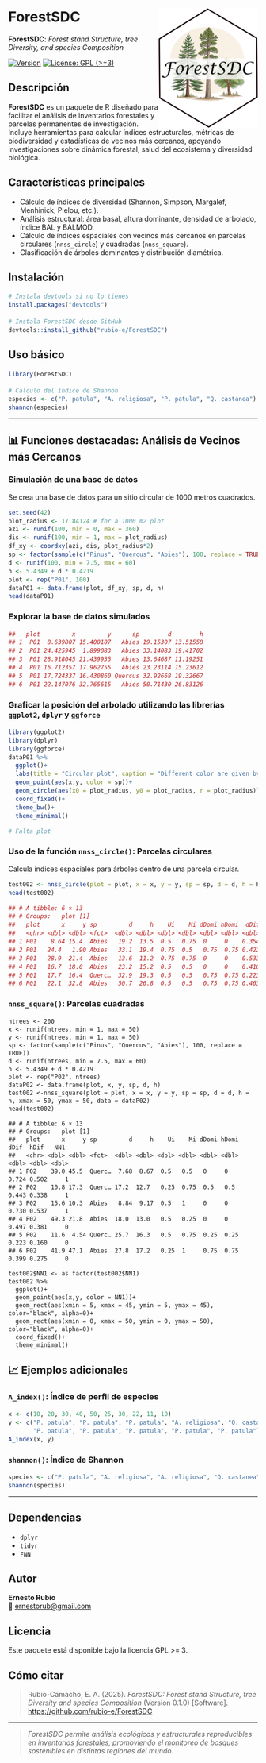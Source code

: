 # ForestSDC  <a href='https://github.com/rubio-e/ForestSDC'><img src='man/figures/LOGO_FORESTSDC.png' align="right" width="200" /></a>

**ForestSDC**: *Forest stand Structure, tree Diversity, and species Composition*
<!-- badges: start -->
[![Version](https://img.shields.io/badge/version-0.1.0-blue.svg)](https://github.com/rubio-e/ForestSDC)
[![License: GPL (\>=3)](https://img.shields.io/badge/license-GPL%20(%3E=%203)-blue.svg)](https://github.com/covid19br/nowcaster/blob/main/LICENSE.md)
<!-- badges: end -->

## Descripción

**ForestSDC** es un paquete de R diseñado para facilitar el análisis de inventarios forestales y parcelas permanentes de investigación. Incluye herramientas para calcular índices estructurales, métricas de biodiversidad y estadísticas de vecinos más cercanos, apoyando investigaciones sobre dinámica forestal, salud del ecosistema y diversidad biológica.

## Características principales

- Cálculo de índices de diversidad (Shannon, Simpson, Margalef, Menhinick, Pielou, etc.).
- Análisis estructural: área basal, altura dominante, densidad de arbolado, índice BAL y BALMOD.
- Cálculo de índices espaciales con vecinos más cercanos en parcelas circulares (`nnss_circle`) y cuadradas (`nnss_square`).
- Clasificación de árboles dominantes y distribución diamétrica.

## Instalación

```r
# Instala devtools si no lo tienes
install.packages("devtools")

# Instala ForestSDC desde GitHub
devtools::install_github("rubio-e/ForestSDC")
```

## Uso básico

```r
library(ForestSDC)

# Cálculo del índice de Shannon
especies <- c("P. patula", "A. religiosa", "P. patula", "Q. castanea")
shannon(especies)
```

---

## 📊 Funciones destacadas: Análisis de Vecinos más Cercanos

### Simulación de una base de datos

Se crea una base de datos para un sitio circular de 1000 metros cuadrados.

```r
set.seed(42)
plot_radius <- 17.84124 # for a 1000 m2 plot
azi <- runif(100, min = 0, max = 360)
dis <- runif(100, min = 1, max = plot_radius)
df_xy <- coordxy(azi, dis, plot_radius*2)
sp <- factor(sample(c("Pinus", "Quercus", "Abies"), 100, replace = TRUE))
d <- runif(100, min = 7.5, max = 60)
h <- 5.4349 + d * 0.4219
plot <- rep("P01", 100)
dataP01 <- data.frame(plot, df_xy, sp, d, h)
head(dataP01)
```
### Explorar la base de datos simulados
```r
##   plot         x         y      sp        d        h
## 1  P01  8.639807 15.400107   Abies 19.15307 13.51558
## 2  P01 24.425945  1.899083   Abies 33.14083 19.41702
## 3  P01 28.918045 21.439935   Abies 13.64687 11.19251
## 4  P01 16.712357 17.962755   Abies 23.23114 15.23612
## 5  P01 17.724337 16.430860 Quercus 32.92668 19.32667
## 6  P01 22.147076 32.765615   Abies 50.71430 26.83126
```

### Graficar la posición del arbolado utilizando las librerías `ggplot2`, `dplyr` y `ggforce`
```r
library(ggplot2)
library(dplyr)
library(ggforce)
dataP01 %>%
  ggplot()+
  labs(title = "Circular plot", caption = "Different color are given by the species")+
  geom_point(aes(x,y, color = sp))+
  geom_circle(aes(x0 = plot_radius, y0 = plot_radius, r = plot_radius)) +
  coord_fixed()+
  theme_bw()+
  theme_minimal()
```

```r
# Falta plot
```
### Uso de la función `nnss_circle()`: Parcelas circulares

Calcula índices espaciales para árboles dentro de una parcela circular.

```r
test002 <- nnss_circle(plot = plot, x = x, y = y, sp = sp, d = d, h = h, r = plot_radius, data = dataP02)
head(test002)
```

```r
## # A tibble: 6 × 13
## # Groups:   plot [1]
##   plot      x     y sp         d     h    Ui    Mi dDomi hDomi  dDif  hDif   NN1
##   <chr> <dbl> <dbl> <fct>  <dbl> <dbl> <dbl> <dbl> <dbl> <dbl> <dbl> <dbl> <dbl>
## 1 P01    8.64 15.4  Abies   19.2  13.5  0.5   0.75  0     0    0.354 0.261     1
## 2 P01   24.4   1.90 Abies   33.1  19.4  0.75  0.5   0.75  0.75 0.422 0.306     0
## 3 P01   28.9  21.4  Abies   13.6  11.2  0.75  0.75  0     0    0.533 0.393     0
## 4 P01   16.7  18.0  Abies   23.2  15.2  0.5   0.5   0     0    0.410 0.317     1
## 5 P01   17.7  16.4  Querc…  32.9  19.3  0.5   0.5   0.75  0.75 0.223 0.169     1
## 6 P01   22.1  32.8  Abies   50.7  26.8  0.5   0.5   0.75  0.75 0.463 0.369     0
```

### `nnss_square()`: Parcelas cuadradas
```{r}
ntrees <- 200
x <- runif(ntrees, min = 1, max = 50)
y <- runif(ntrees, min = 1, max = 50)
sp <- factor(sample(c("Pinus", "Quercus", "Abies"), 100, replace = TRUE))
d <- runif(ntrees, min = 7.5, max = 60)
h <- 5.4349 + d * 0.4219
plot <- rep("P02", ntrees)
dataP02 <- data.frame(plot, x, y, sp, d, h)
test002 <-nnss_square(plot = plot, x = x, y = y, sp = sp, d = d, h = h, xmax = 50, ymax = 50, data = dataP02)
head(test002)
```
```{r}
## # A tibble: 6 × 13
## # Groups:   plot [1]
##   plot      x     y sp         d     h    Ui    Mi dDomi hDomi  dDif  hDif   NN1
##   <chr> <dbl> <dbl> <fct>  <dbl> <dbl> <dbl> <dbl> <dbl> <dbl> <dbl> <dbl> <dbl>
## 1 P02    39.0 45.5  Querc…  7.68  8.67  0.5   0.5   0     0    0.724 0.502     1
## 2 P02    10.8 17.3  Querc… 17.2  12.7   0.25  0.75  0.5   0.5  0.443 0.338     1
## 3 P02    15.6 10.3  Abies   8.84  9.17  0.5   1     0     0    0.730 0.537     1
## 4 P02    49.3 21.8  Abies  18.0  13.0   0.5   0.25  0     0    0.497 0.381     0
## 5 P02    11.6  4.54 Querc… 25.7  16.3   0.5   0.75  0.25  0.25 0.223 0.160     0
## 6 P02    41.9 47.1  Abies  27.8  17.2   0.25  1     0.75  0.75 0.399 0.275     0
```

```{r}
test002$NN1 <- as.factor(test002$NN1)
test002 %>%
  ggplot()+
  geom_point(aes(x,y, color = NN1))+
  geom_rect(aes(xmin = 5, xmax = 45, ymin = 5, ymax = 45), color="black", alpha=0)+
  geom_rect(aes(xmin = 0, xmax = 50, ymin = 0, ymax = 50), color="black", alpha=0)+
  coord_fixed()+
  theme_minimal()
```

## 📈 Ejemplos adicionales

### `A_index()`: Índice de perfil de especies

```r
x <- c(10, 20, 30, 40, 50, 25, 30, 22, 11, 10)
y <- c("P. patula", "P. patula", "P. patula", "A. religiosa", "Q. castanea",
       "P. patula", "P. patula", "P. patula", "P. patula", "P. patula")
A_index(x, y)
```

### `shannon()`: Índice de Shannon

```r
species <- c("P. patula", "A. religiosa", "A. religiosa", "Q. castanea", "P. patula")
shannon(species)
```

---

## Dependencias

- `dplyr`
- `tidyr`
- `FNN`

## Autor

**Ernesto Rubio**  
📧 ernestorub@gmail.com

## Licencia

Este paquete está disponible bajo la licencia GPL >= 3.

## Cómo citar

> Rubio-Camacho, E. A. (2025). *ForestSDC: Forest stand Structure, tree Diversity and species Composition* (Version 0.1.0) [Software]. https://github.com/rubio-e/ForestSDC

---

> *ForestSDC permite análisis ecológicos y estructurales reproducibles en inventarios forestales, promoviendo el monitoreo de bosques sostenibles en distintas regiones del mundo.*
